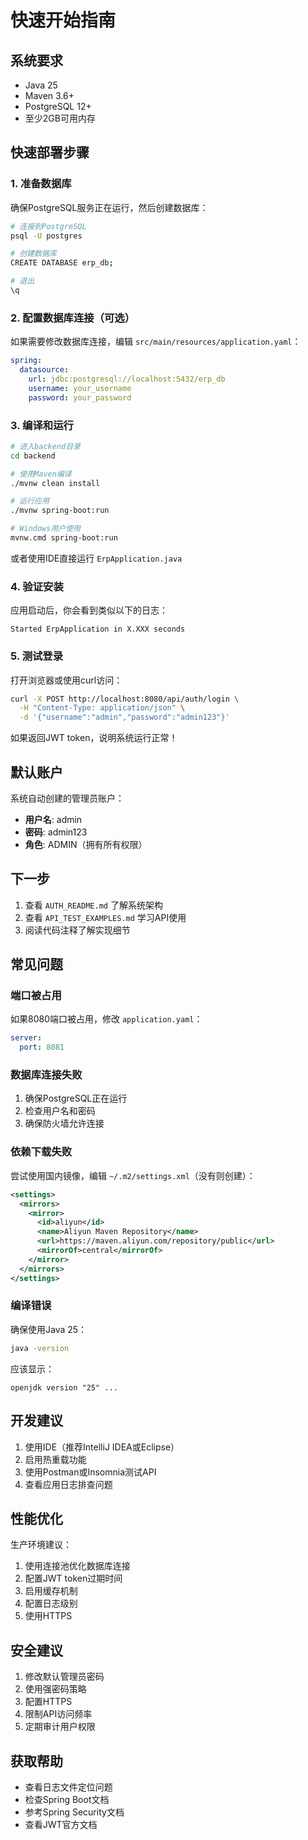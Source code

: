# 快速开始指南

## 系统要求

- Java 25
- Maven 3.6+
- PostgreSQL 12+
- 至少2GB可用内存

## 快速部署步骤

### 1. 准备数据库

确保PostgreSQL服务正在运行，然后创建数据库：

```bash
# 连接到PostgreSQL
psql -U postgres

# 创建数据库
CREATE DATABASE erp_db;

# 退出
\q
```

### 2. 配置数据库连接（可选）

如果需要修改数据库连接，编辑 `src/main/resources/application.yaml`：

```yaml
spring:
  datasource:
    url: jdbc:postgresql://localhost:5432/erp_db
    username: your_username
    password: your_password
```

### 3. 编译和运行

```bash
# 进入backend目录
cd backend

# 使用Maven编译
./mvnw clean install

# 运行应用
./mvnw spring-boot:run

# Windows用户使用
mvnw.cmd spring-boot:run
```

或者使用IDE直接运行 `ErpApplication.java`

### 4. 验证安装

应用启动后，你会看到类似以下的日志：

```
Started ErpApplication in X.XXX seconds
```

### 5. 测试登录

打开浏览器或使用curl访问：

```bash
curl -X POST http://localhost:8080/api/auth/login \
  -H "Content-Type: application/json" \
  -d '{"username":"admin","password":"admin123"}'
```

如果返回JWT token，说明系统运行正常！

## 默认账户

系统自动创建的管理员账户：
- **用户名**: admin
- **密码**: admin123
- **角色**: ADMIN（拥有所有权限）

## 下一步

1. 查看 `AUTH_README.md` 了解系统架构
2. 查看 `API_TEST_EXAMPLES.md` 学习API使用
3. 阅读代码注释了解实现细节

## 常见问题

### 端口被占用

如果8080端口被占用，修改 `application.yaml`：

```yaml
server:
  port: 8081
```

### 数据库连接失败

1. 确保PostgreSQL正在运行
2. 检查用户名和密码
3. 确保防火墙允许连接

### 依赖下载失败

尝试使用国内镜像，编辑 `~/.m2/settings.xml`（没有则创建）：

```xml
<settings>
  <mirrors>
    <mirror>
      <id>aliyun</id>
      <name>Aliyun Maven Repository</name>
      <url>https://maven.aliyun.com/repository/public</url>
      <mirrorOf>central</mirrorOf>
    </mirror>
  </mirrors>
</settings>
```

### 编译错误

确保使用Java 25：

```bash
java -version
```

应该显示：
```
openjdk version "25" ...
```

## 开发建议

1. 使用IDE（推荐IntelliJ IDEA或Eclipse）
2. 启用热重载功能
3. 使用Postman或Insomnia测试API
4. 查看应用日志排查问题

## 性能优化

生产环境建议：

1. 使用连接池优化数据库连接
2. 配置JWT token过期时间
3. 启用缓存机制
4. 配置日志级别
5. 使用HTTPS

## 安全建议

1. 修改默认管理员密码
2. 使用强密码策略
3. 配置HTTPS
4. 限制API访问频率
5. 定期审计用户权限

## 获取帮助

- 查看日志文件定位问题
- 检查Spring Boot文档
- 参考Spring Security文档
- 查看JWT官方文档


